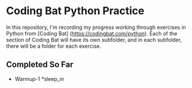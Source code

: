 # Coding Bat Python Practice
In this repository,  I'm recording my progress working through exercises in Python from [Coding Bat] (https://codingbat.com/python). Each of the section of Coding Bat will have its own subfolder, and in each subfolder, there will be a folder for each exercise.

## Completed So Far

* Warmup-1
    *sleep_in
